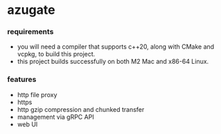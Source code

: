# azugate

### requirements

- you will need a compiler that supports c++20, along with CMake and vcpkg, to build this project.
- this project builds successfully on both M2 Mac and x86-64 Linux.

### features

- http file proxy
- https
- http gzip compression and chunked transfer
- management via gRPC API
- web UI


